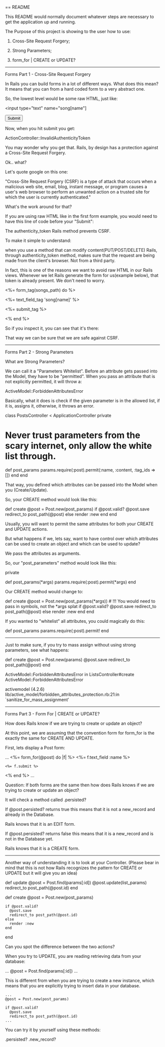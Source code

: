 == README

This README would normally document whatever steps are necessary to get the
application up and running.

The Purpose of this project is showing to the user how to use:

1) Cross-Site Request Forgery;

2) Strong Parameters;

3) form_for | CREATE or UPDATE?

----------

Forms Part 1 - Cross-Site Request Forgery

In Rails you can build forms in a lot of different ways.  What does this mean?  It means that you can from a hard coded form to a very abstract one.

So, the lowest level would be some raw HTML, just like:

<form action="<%= songs_url %>" method="POST">

  <input type="text" name="song[name"]
  
  <input type="submit">

</form>

Now, when you hit submit you get: 

ActionController::InvalidAuthenticityToken

You may wonder why you get that.  Rails, by design has a protection against a Cross-Site Request Forgery. 

Ok.. what?

Let's quote google on this one: 

"Cross-Site Request Forgery (CSRF) is a type of attack that occurs when a malicious web site, email, blog, instant message, or program causes a user's web browser to perform an unwanted action on a trusted site for which the user is currently authenticated."

What's the work around for that?

If you are using raw HTML like in the first form example, you would need to have this line of code before your "Submit":

<input name="authenticity_token" type="hidden" value="token_value">

The authenticity_token Rails method prevents CSRF.

To make it simple to understand: 

when you use a method that can modify content(PUT/POST/DELETE) Rails, through authenticity_token method, makes sure that the request are being made from the client's browser. Not from a third party.

In fact, this is one of the reasons we want to avoid raw HTML in our Rails views. Whenever we let Rails generate the form for us(example below), that token is already present. We don't need to worry.

<%= form_tag(songs_path) do %>
  
  <%= text_field_tag 'song[name]' %>

  <%= submit_tag %>

<% end %> 

So if you inspect it, you can see that it's there:

<input name="authenticity_token" type="hidden" value="Hlg46F3uvymclxjRS8E33Y0wAU34qZJE3JhCTNaEUYmSPrjQHLT6cR7fvllapoXLHzbFSFanujFpq6eoHOOxwg==">

That way we can be sure that we are safe against CSRF.


-------------

Forms Part 2 - Strong Parameters 

What are Strong Parameters?

  We can call it a "Parameters Whitelist". Before an attribute gets passed into the Model, they have to be "permitted".  When you pass an attribute that is not explicitly permitted, it will throw a: 

  ActiveModel::ForbiddenAttributesError

Basically, what it does is check if the given parameter is in the allowed list, if it is, assigns it, otherwise, it throws an error.

class PostsController < ApplicationController
  private
  # Never trust parameters from the scary internet, only allow the white list through.
  def post_params
    params.require(:post).permit(:name, :content, :tag_ids => [])
  end
end

That way, you defined which attributes can be passed into the Model when you (Create/Update). 

So, your CREATE method would look like this:

  def create
    @post = Post.new(post_params)
    if @post.valid?
      @post.save
      redirect_to post_path(@post)
    else
      render :new
    end
  end
  
Usually, you will want to permit the same attributes for both your CREATE and UPDATE actions.

But what happens if we, lets say, want to have control over which attributes can be used to create an object and which can be used to update?

We pass the attributes as arguments.

So, our "post_parameters" method would look like this:

private 

def post_params(*args)
  params.require(:post).permit(*args)
end

Our CREATE method would change to:

def create
  @post = Post.new(post_params(*args)) # !!! You would need to pass in symbols, not the *args splat
  if @post.valid?
    @post.save
    redirect_to post_path(@post)
  else
    render :new
  end
end

If you wanted to "whitelist" all attributes, you could magically do this:

def post_params
  params.require(:post).permit!
end

-------

Just to make sure, if you try to mass assign without using strong parameters, see what happens:

def create
  @post = Post.new(params)
  @post.save
  redirect_to post_path(@post)
end

ActiveModel::ForbiddenAttributesError in ListsController#create
ActiveModel::ForbiddenAttributesError

activemodel (4.2.6) lib/active_model/forbidden_attributes_protection.rb:21:in `sanitize_for_mass_assignment'


-----------

Forms Part 3 - Form For | CREATE or UPDATE?

How does Rails know if we are trying to create or update an object?

At this point, we are assuming that the convention form for form_for is the exactly the same for CREATE AND UPDATE. 

First, lets display a Post form:

  ...
  <%= form_for(@post) do |f| %>
    <%= f.text_field :name %>
  
    <%= f.submit %>
  <% end %> 
  ...

Question:  If both forms are the same then how does Rails knows if we are trying to create or update an object?

It will check a method called .persisted?

  If @post.persisted? returns true this means that it is not a new_record and already in the Database.

Rails knows that it is an EDIT form.

  If @post.persisted? returns false this means that it is a new_record and is not in the Database yet.

Rails knows that it is a CREATE form.

----

Another way of understanding it is to look at your Controller.
(Please bear in mind that this is not how Rails recognizes the pattern for CREATE or UPDATE but it will give you an idea)

  def update
    @post = Post.find(params[:id])
    @post.update(list_params)
    redirect_to post_path(@post.id)
  end

  def create
    @post = Post.new(post_params)

    if @post.valid?
      @post.save
      redirect_to post_path(@post.id)
    else
      render :new
    end
  end

Can you spot the difference between the two actions?  

When you try to UPDATE, you are reading retrieving data from your database:

  ...
  @post = Post.find(params[:id])
  ...

This is different from when you are trying to create a new instance, which means that you are explicitly trying to insert data in your database.

    ...
    @post = Post.new(post_params)

    if @post.valid?
      @post.save
      redirect_to post_path(@post.id)
    ...
    
You can try it by yourself using these methods:

.persisted?
.new_record?






